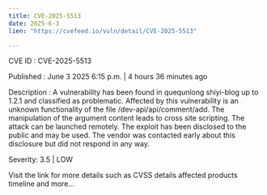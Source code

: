 ```yaml
---
title: CVE-2025-5513
date: 2025-6-3
lien: "https://cvefeed.io/vuln/detail/CVE-2025-5513"

---
```


CVE ID : CVE-2025-5513

Published :  June 3
2025
6:15 p.m. | 4 hours
36 minutes ago

Description : A vulnerability has been found in quequnlong shiyi-blog up to 1.2.1 and classified as problematic. Affected by this vulnerability is an unknown functionality of the file /dev-api/api/comment/add. The manipulation of the argument content leads to cross site scripting. The attack can be launched remotely. The exploit has been disclosed to the public and may be used. The vendor was contacted early about this disclosure but did not respond in any way.

Severity: 3.5 | LOW

Visit the link for more details
such as CVSS details
affected products
timeline
and more...
